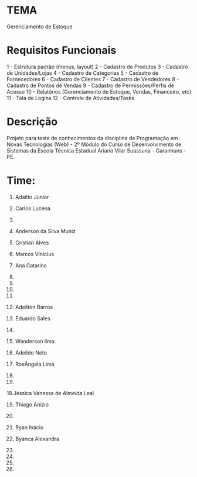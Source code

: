 
# TEMA

Gerenciamento de Estoque

# Requisitos Funcionais

1 - Estrutura padrão (menus, layout)
2 - Cadastro de Produtos
3 - Cadastro de Unidades/Lojas
4 - Cadastro de Categorias
5 - Cadastro de Fornecedores
6 - Cadastro de Clientes
7 - Cadastro de Vendedores
8 - Cadastro de Pontos de Vendas
9 - Cadastro de Permissões/Perfis de Acesso 
10 - Relatórios (Gerenciamento de Estoque, Vendas, Financeiro, etc)
11 - Tela de Logins
12 - Controle de Atividades/Tasks

# Descrição 

Projeto para teste de conhecimentos da disciplina de Programação em Novas Tecnologias (Web) - 2º Módulo do Curso de Desenvolvimento de Sistemas da Escola Técnica Estadual Ariano Vilar Suassuna - Garanhuns - PE.

# Time:
1. Adailto Junior

2. Carlos Lucena

3.

4. Anderson da Silva Muniz

5. Cristian Alves

6. Marcos Vinicius

7. Ana Catarina

8.

9.

10.

11.

12. Adeilton Barros

13. Eduardo Sales

14.

15. Wanderson lima

16. Adeildo Neto

17. RosÂngela Lima

18.

19.

18.Jéssica Vanessa de Almeida Leal

19. Thiago Anízio

20.
21. Ryan Inácio
22. Byanca Alexandra
23.
24.
25.
26.
